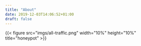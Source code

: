 ```yaml
---
title: "About"
date: 2019-12-03T14:06:52+01:00
draft: false
---
```


{{< figure src="imgs/all-traffic.png" width="10%" height="10%" title="honeypot" >}}
